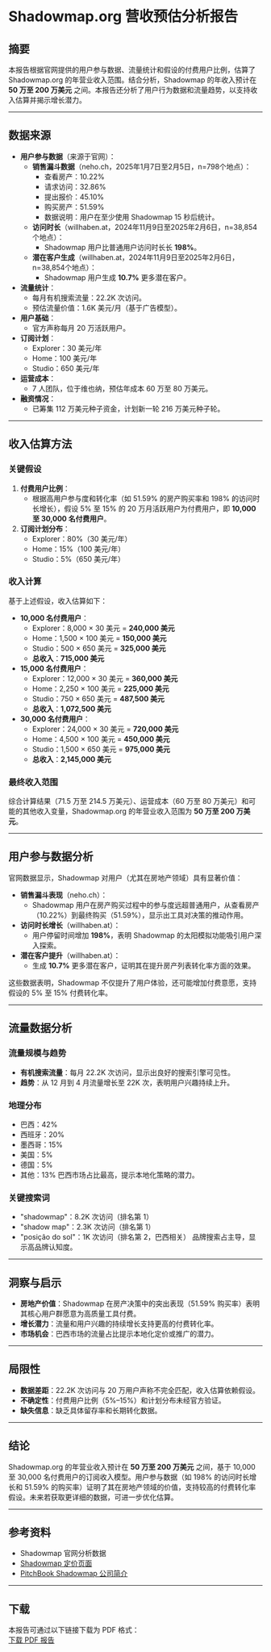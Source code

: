 # Shadowmap.org 营收预估分析报告

## 摘要
本报告根据官网提供的用户参与数据、流量统计和假设的付费用户比例，估算了 Shadowmap.org 的年营业收入范围。结合分析，Shadowmap 的年收入预计在 **50 万至 200 万美元** 之间。本报告还分析了用户行为数据和流量趋势，以支持收入估算并揭示增长潜力。

---

## 数据来源
- **用户参与数据**（来源于官网）：
  - **销售漏斗数据**（neho.ch，2025年1月7日至2月5日，n=798个地点）：
    - 查看房产：10.22%
    - 请求访问：32.86%
    - 提出报价：45.10%
    - 购买房产：51.59%
    - 数据说明：用户在至少使用 Shadowmap 15 秒后统计。
  - **访问时长**（willhaben.at，2024年11月9日至2025年2月6日，n=38,854个地点）：
    - Shadowmap 用户比普通用户访问时长长 **198%**。
  - **潜在客户生成**（willhaben.at，2024年11月9日至2025年2月6日，n=38,854个地点）：
    - Shadowmap 用户生成 **10.7%** 更多潜在客户。
- **流量统计**：
  - 每月有机搜索流量：22.2K 次访问。
  - 预估流量价值：1.6K 美元/月（基于广告模型）。
- **用户基础**：
  - 官方声称每月 20 万活跃用户。
- **订阅计划**：
  - Explorer：30 美元/年
  - Home：100 美元/年
  - Studio：650 美元/年
- **运营成本**：
  - 7 人团队，位于维也纳，预估年成本 60 万至 80 万美元。
- **融资情况**：
  - 已筹集 112 万美元种子资金，计划新一轮 216 万美元种子轮。

---

## 收入估算方法

### 关键假设
1. **付费用户比例**：
   - 根据高用户参与度和转化率（如 51.59% 的房产购买率和 198% 的访问时长增长），假设 5% 至 15% 的 20 万月活跃用户为付费用户，即 **10,000 至 30,000 名付费用户**。
2. **订阅计划分布**：
   - Explorer：80%（30 美元/年）
   - Home：15%（100 美元/年）
   - Studio：5%（650 美元/年）

### 收入计算
基于上述假设，收入估算如下：

- **10,000 名付费用户**：
  - Explorer：8,000 × 30 美元 = **240,000 美元**
  - Home：1,500 × 100 美元 = **150,000 美元**
  - Studio：500 × 650 美元 = **325,000 美元**
  - **总收入**：**715,000 美元**
- **15,000 名付费用户**：
  - Explorer：12,000 × 30 美元 = **360,000 美元**
  - Home：2,250 × 100 美元 = **225,000 美元**
  - Studio：750 × 650 美元 = **487,500 美元**
  - **总收入**：**1,072,500 美元**
- **30,000 名付费用户**：
  - Explorer：24,000 × 30 美元 = **720,000 美元**
  - Home：4,500 × 100 美元 = **450,000 美元**
  - Studio：1,500 × 650 美元 = **975,000 美元**
  - **总收入**：**2,145,000 美元**

### 最终收入范围
综合计算结果（71.5 万至 214.5 万美元）、运营成本（60 万至 80 万美元）和可能的其他收入变量，Shadowmap.org 的年营业收入范围为 **50 万至 200 万美元**。

---

## 用户参与数据分析
官网数据显示，Shadowmap 对用户（尤其在房地产领域）具有显著价值：
- **销售漏斗表现**（neho.ch）：
  - Shadowmap 用户在房产购买过程中的参与度远超普通用户，从查看房产（10.22%）到最终购买（51.59%），显示出工具对决策的推动作用。
- **访问时长增长**（willhaben.at）：
  - 用户停留时间增加 **198%**，表明 Shadowmap 的太阳模拟功能吸引用户深入探索。
- **潜在客户提升**（willhaben.at）：
  - 生成 **10.7%** 更多潜在客户，证明其在提升房产列表转化率方面的效果。

这些数据表明，Shadowmap 不仅提升了用户体验，还可能增加付费意愿，支持假设的 5% 至 15% 付费转化率。

---

## 流量数据分析

### 流量规模与趋势
- **有机搜索流量**：每月 22.2K 次访问，显示出良好的搜索引擎可见性。
- **趋势**：从 12 月到 4 月流量增长至 22K 次，表明用户兴趣持续上升。

### 地理分布
- 巴西：42%
- 西班牙：20%
- 墨西哥：15%
- 美国：5%
- 德国：5%
- 其他：13%
巴西市场占比最高，提示本地化策略的潜力。

### 关键搜索词
- "shadowmap"：8.2K 次访问（排名第 1）
- "shadow map"：2.3K 次访问（排名第 1）
- "posição do sol"：1K 次访问（排名第 2，巴西相关）
品牌搜索占主导，显示高品牌认知度。

---

## 洞察与启示
- **房地产价值**：Shadowmap 在房产决策中的突出表现（51.59% 购买率）表明其核心用户群愿意为高质量工具付费。
- **增长潜力**：流量和用户兴趣的持续增长支持更高的付费转化率。
- **市场机会**：巴西市场的流量占比提示本地化定价或推广的潜力。

---

## 局限性
- **数据差距**：22.2K 次访问与 20 万用户声称不完全匹配，收入估算依赖假设。
- **不确定性**：付费用户比例（5%–15%）和计划分布未经官方验证。
- **缺失信息**：缺乏具体留存率和长期转化数据。

---

## 结论
Shadowmap.org 的年营业收入预计在 **50 万至 200 万美元** 之间，基于 10,000 至 30,000 名付费用户的订阅收入模型。用户参与数据（如 198% 的访问时长增长和 51.59% 的购买率）证明了其在房地产领域的价值，支持较高的付费转化率假设。未来若获取更详细的数据，可进一步优化估算。

---

## 参考资料
- Shadowmap 官网分析数据
- [Shadowmap 定价页面](https://shadowmap.org/pricing)
- [PitchBook Shadowmap 公司简介](https://pitchbook.com/profiles/company/492592-69)

---

## 下载
本报告可通过以下链接下载为 PDF 格式：  
[下载 PDF 报告](#)